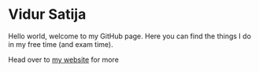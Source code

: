 # Vidur Satija

Hello world, welcome to my GitHub page. Here you can find the things I do in my free time (and exam time).

Head over to [my website](https://vidursatija.github.io/) for more
